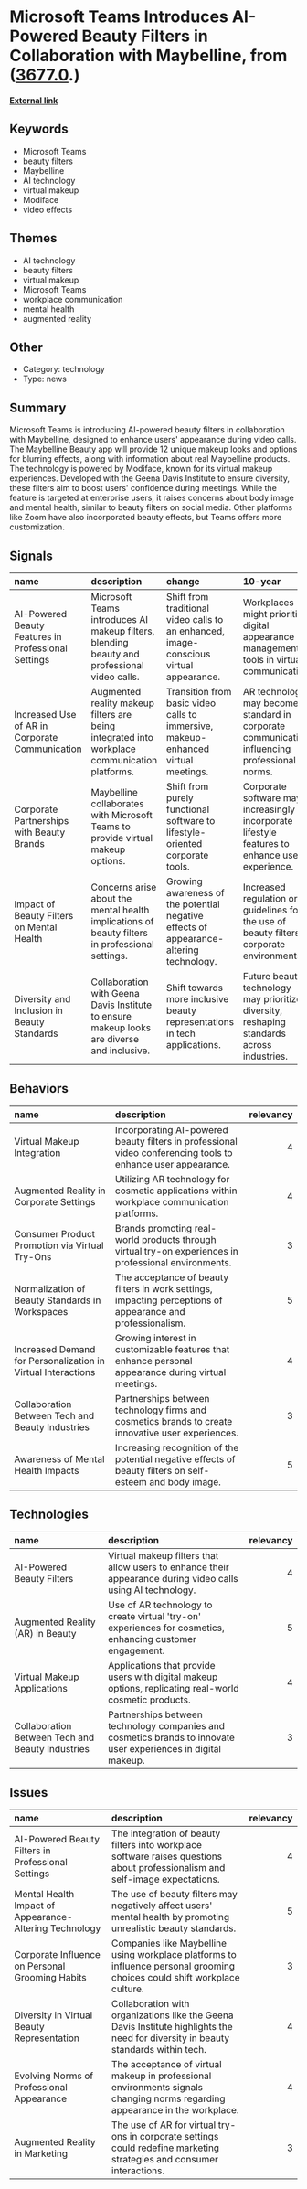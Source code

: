 # __Microsoft Teams Introduces AI-Powered Beauty Filters in Collaboration with Maybelline__, from ([3677.0](https://kghosh.substack.com/p/3677.0).)

__[External link](https://www.theverge.com/2023/7/19/23800648/microsoft-teams-maybelline-ai-beauty-filter-virtual-makeup?_hsmi=267176636&_hsenc=p2ANqtz-9_EuHjaW7m85LgODbIDA8WbzQ9x_2mMLOLM_9laWcAbyB_Lxx_liSHI9-Bz0D2yjcwTEP5lzNNp4HJDvk79TdEDI8cLqzTx7WTBeZ28ciNnJshMPM)__



## Keywords

* Microsoft Teams
* beauty filters
* Maybelline
* AI technology
* virtual makeup
* Modiface
* video effects

## Themes

* AI technology
* beauty filters
* virtual makeup
* Microsoft Teams
* workplace communication
* mental health
* augmented reality

## Other

* Category: technology
* Type: news

## Summary

Microsoft Teams is introducing AI-powered beauty filters in collaboration with Maybelline, designed to enhance users' appearance during video calls. The Maybelline Beauty app will provide 12 unique makeup looks and options for blurring effects, along with information about real Maybelline products. The technology is powered by Modiface, known for its virtual makeup experiences. Developed with the Geena Davis Institute to ensure diversity, these filters aim to boost users' confidence during meetings. While the feature is targeted at enterprise users, it raises concerns about body image and mental health, similar to beauty filters on social media. Other platforms like Zoom have also incorporated beauty effects, but Teams offers more customization.

## Signals

| name                                                | description                                                                                     | change                                                                                 | 10-year                                                                                        | driving-force                                                                          |   relevancy |
|:----------------------------------------------------|:------------------------------------------------------------------------------------------------|:---------------------------------------------------------------------------------------|:-----------------------------------------------------------------------------------------------|:---------------------------------------------------------------------------------------|------------:|
| AI-Powered Beauty Features in Professional Settings | Microsoft Teams introduces AI makeup filters, blending beauty and professional video calls.     | Shift from traditional video calls to an enhanced, image-conscious virtual appearance. | Workplaces might prioritize digital appearance management tools in virtual communication.      | Growing demand for self-presentation and confidence in remote work environments.       |           4 |
| Increased Use of AR in Corporate Communication      | Augmented reality makeup filters are being integrated into workplace communication platforms.   | Transition from basic video calls to immersive, makeup-enhanced virtual meetings.      | AR technology may become standard in corporate communication, influencing professional norms.  | The blending of personal and professional identity in increasingly digital workspaces. |           4 |
| Corporate Partnerships with Beauty Brands           | Maybelline collaborates with Microsoft Teams to provide virtual makeup options.                 | Shift from purely functional software to lifestyle-oriented corporate tools.           | Corporate software may increasingly incorporate lifestyle features to enhance user experience. | The merging of beauty, lifestyle, and technology in everyday work applications.        |           3 |
| Impact of Beauty Filters on Mental Health           | Concerns arise about the mental health implications of beauty filters in professional settings. | Growing awareness of the potential negative effects of appearance-altering technology. | Increased regulation or guidelines for the use of beauty filters in corporate environments.    | Rising focus on mental health and wellness in workplace culture.                       |           5 |
| Diversity and Inclusion in Beauty Standards         | Collaboration with Geena Davis Institute to ensure makeup looks are diverse and inclusive.      | Shift towards more inclusive beauty representations in tech applications.              | Future beauty technology may prioritize diversity, reshaping standards across industries.      | Cultural shifts towards inclusivity and representation in media and technology.        |           4 |

## Behaviors

| name                                                         | description                                                                                                  |   relevancy |
|:-------------------------------------------------------------|:-------------------------------------------------------------------------------------------------------------|------------:|
| Virtual Makeup Integration                                   | Incorporating AI-powered beauty filters in professional video conferencing tools to enhance user appearance. |           4 |
| Augmented Reality in Corporate Settings                      | Utilizing AR technology for cosmetic applications within workplace communication platforms.                  |           4 |
| Consumer Product Promotion via Virtual Try-Ons               | Brands promoting real-world products through virtual try-on experiences in professional environments.        |           3 |
| Normalization of Beauty Standards in Workspaces              | The acceptance of beauty filters in work settings, impacting perceptions of appearance and professionalism.  |           5 |
| Increased Demand for Personalization in Virtual Interactions | Growing interest in customizable features that enhance personal appearance during virtual meetings.          |           4 |
| Collaboration Between Tech and Beauty Industries             | Partnerships between technology firms and cosmetics brands to create innovative user experiences.            |           3 |
| Awareness of Mental Health Impacts                           | Increasing recognition of the potential negative effects of beauty filters on self-esteem and body image.    |           5 |

## Technologies

| name                                             | description                                                                                                    |   relevancy |
|:-------------------------------------------------|:---------------------------------------------------------------------------------------------------------------|------------:|
| AI-Powered Beauty Filters                        | Virtual makeup filters that allow users to enhance their appearance during video calls using AI technology.    |           4 |
| Augmented Reality (AR) in Beauty                 | Use of AR technology to create virtual 'try-on' experiences for cosmetics, enhancing customer engagement.      |           5 |
| Virtual Makeup Applications                      | Applications that provide users with digital makeup options, replicating real-world cosmetic products.         |           4 |
| Collaboration Between Tech and Beauty Industries | Partnerships between technology companies and cosmetics brands to innovate user experiences in digital makeup. |           3 |

## Issues

| name                                                   | description                                                                                                                        |   relevancy |
|:-------------------------------------------------------|:-----------------------------------------------------------------------------------------------------------------------------------|------------:|
| AI-Powered Beauty Filters in Professional Settings     | The integration of beauty filters into workplace software raises questions about professionalism and self-image expectations.      |           4 |
| Mental Health Impact of Appearance-Altering Technology | The use of beauty filters may negatively affect users' mental health by promoting unrealistic beauty standards.                    |           5 |
| Corporate Influence on Personal Grooming Habits        | Companies like Maybelline using workplace platforms to influence personal grooming choices could shift workplace culture.          |           3 |
| Diversity in Virtual Beauty Representation             | Collaboration with organizations like the Geena Davis Institute highlights the need for diversity in beauty standards within tech. |           4 |
| Evolving Norms of Professional Appearance              | The acceptance of virtual makeup in professional environments signals changing norms regarding appearance in the workplace.        |           4 |
| Augmented Reality in Marketing                         | The use of AR for virtual try-ons in corporate settings could redefine marketing strategies and consumer interactions.             |           3 |